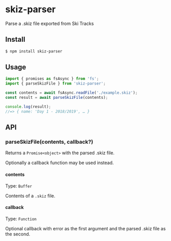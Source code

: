 # skiz-parser

Parse a .skiz file exported from Ski Tracks

## Install

```bash
$ npm install skiz-parser
```

## Usage

```js
import { promises as fsAsync } from 'fs';
import { parseSkizFile } from 'skiz-parser';

const contents = await fsAsync.readFile('./example.skiz');
const result = await parseSkizFile(contents);

console.log(result);
//=> { name: 'Day 1 - 2018/2019', … }
```

## API

### parseSkizFile(contents, callback?)

Returns a `Promise<object>` with the parsed .skiz file.

Optionally a callback function may be used instead.

#### contents

Type: `Buffer`

Contents of a `.skiz` file.

#### callback

Type: `Function`

Optional callback with error as the first argument and the parsed .skiz file as the second.
